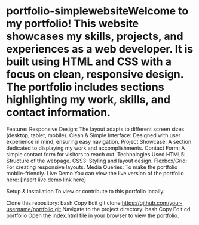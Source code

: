 # portfolio-simplewebsiteWelcome to my portfolio! This website showcases my skills, projects, and experiences as a web developer. It is built using HTML and CSS with a focus on clean, responsive design. The portfolio includes sections highlighting my work, skills, and contact information.

Features
Responsive Design: The layout adapts to different screen sizes (desktop, tablet, mobile).
Clean & Simple Interface: Designed with user experience in mind, ensuring easy navigation.
Project Showcase: A section dedicated to displaying my work and accomplishments.
Contact Form: A simple contact form for visitors to reach out.
Technologies Used
HTML5: Structure of the webpage.
CSS3: Styling and layout design.
Flexbox/Grid: For creating responsive layouts.
Media Queries: To make the portfolio mobile-friendly.
Live Demo
You can view the live version of the portfolio here: [Insert live demo link here]

Setup & Installation
To view or contribute to this portfolio locally:

Clone this repository:
bash
Copy
Edit
git clone https://github.com/your-username/portfolio.git
Navigate to the project directory:
bash
Copy
Edit
cd portfolio
Open the index.html file in your browser to view the portfolio.
